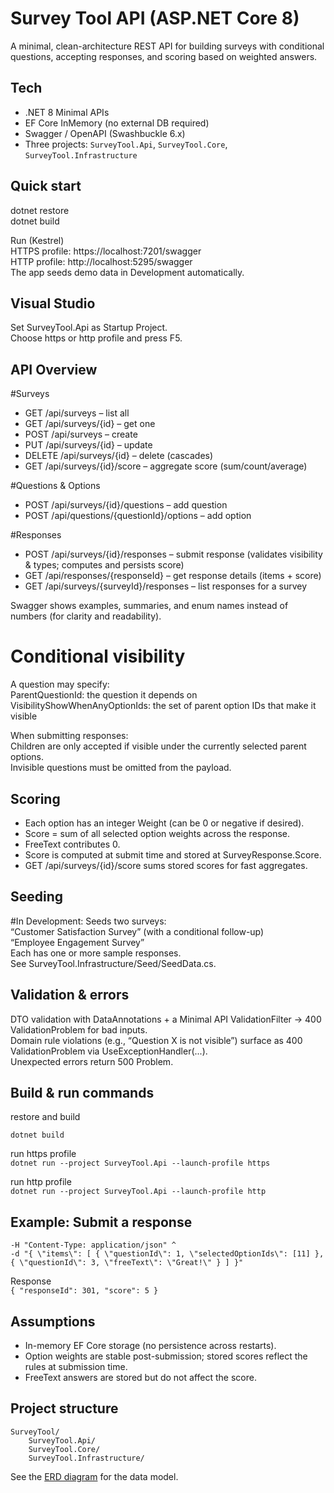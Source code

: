 # Survey Tool API (ASP.NET Core 8)
A minimal, clean-architecture REST API for building surveys with conditional questions, accepting responses, and scoring based on weighted answers.

## Tech
- .NET 8 Minimal APIs
- EF Core InMemory (no external DB required)
- Swagger / OpenAPI (Swashbuckle 6.x)
- Three projects: `SurveyTool.Api`, `SurveyTool.Core`, `SurveyTool.Infrastructure`


## Quick start
dotnet restore  
dotnet build

Run (Kestrel)  
HTTPS profile: https://localhost:7201/swagger  
HTTP profile: http://localhost:5295/swagger  
The app seeds demo data in Development automatically.  

## Visual Studio
Set SurveyTool.Api as Startup Project.  
Choose https or http profile and press F5.  

## API Overview
#Surveys
- GET /api/surveys – list all
- GET /api/surveys/{id} – get one
- POST /api/surveys – create
- PUT /api/surveys/{id} – update
- DELETE /api/surveys/{id} – delete (cascades)
- GET /api/surveys/{id}/score – aggregate score (sum/count/average)

#Questions & Options
- POST /api/surveys/{id}/questions – add question
- POST /api/questions/{questionId}/options – add option

#Responses
- POST /api/surveys/{id}/responses – submit response (validates visibility & types; computes and persists score)
- GET /api/responses/{responseId} – get response details (items + score)
- GET /api/surveys/{surveyId}/responses – list responses for a survey  

Swagger shows examples, summaries, and enum names instead of numbers (for clarity and readability).

# Conditional visibility
A question may specify:  
ParentQuestionId: the question it depends on  
VisibilityShowWhenAnyOptionIds: the set of parent option IDs that make it visible  

When submitting responses:  
Children are only accepted if visible under the currently selected parent options.  
Invisible questions must be omitted from the payload.  

## Scoring
- Each option has an integer Weight (can be 0 or negative if desired).
- Score = sum of all selected option weights across the response.
- FreeText contributes 0.
- Score is computed at submit time and stored at SurveyResponse.Score.
- GET /api/surveys/{id}/score sums stored scores for fast aggregates.  

## Seeding
#In Development:
Seeds two surveys:  
“Customer Satisfaction Survey” (with a conditional follow-up)  
“Employee Engagement Survey”  
Each has one or more sample responses.  
See SurveyTool.Infrastructure/Seed/SeedData.cs.  

## Validation & errors
DTO validation with DataAnnotations + a Minimal API ValidationFilter<T> → 400 ValidationProblem for bad inputs.  
Domain rule violations (e.g., “Question X is not visible”) surface as 400 ValidationProblem via UseExceptionHandler(...).  
Unexpected errors return 500 Problem.  

## Build & run commands
restore and build
```dotnet restore  
dotnet build
```

run https profile  
```dotnet run --project SurveyTool.Api --launch-profile https```  

run http profile  
```dotnet run --project SurveyTool.Api --launch-profile http```  

## Example: Submit a response
```curl -X POST "https://localhost:7201/api/surveys/1/responses" ^
-H "Content-Type: application/json" ^
-d "{ \"items\": [ { \"questionId\": 1, \"selectedOptionIds\": [11] }, { \"questionId\": 3, \"freeText\": \"Great!\" } ] }"
```  

Response  
```{ "responseId": 301, "score": 5 }```

## Assumptions
- In-memory EF Core storage (no persistence across restarts).
- Option weights are stable post-submission; stored scores reflect the rules at submission time.
- FreeText answers are stored but do not affect the score.

## Project structure
```SurveyTool.sln
SurveyTool/
	SurveyTool.Api/
	SurveyTool.Core/
	SurveyTool.Infrastructure/
```  

See the [ERD diagram](docs/erd.md) for the data model.
